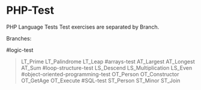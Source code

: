 # PHP-Test
PHP Language Tests
Test exercises are separated by Branch.

Branches:

#logic-test
>LT_Prime
>LT_Palindrome
>LT_Leap
#arrays-test
>AT_Largest
>AT_Longest
>AT_Sum
#loop-structure-test
>LS_Descend
>LS_Multiplication
>LS_Even
#object-oriented-programming-test
>OT_Person
>OT_Constructor
>OT_GetAge
>OT_Execute
#SQL-test
>ST_Person
>ST_Minor
>ST_Join
